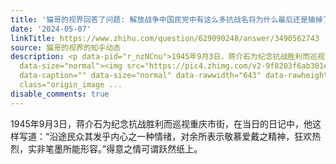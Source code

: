 ```yaml
---
title: '猫哥的视界回答了问题: 解放战争中国民党中有这么多抗战名将为什么最后还是输掉了战争？'
date: '2024-05-07'
linkTitle: https://www.zhihu.com/question/629090248/answer/3490562743
source: 猫哥的视界的知乎动态
description: <p data-pid="r_nzNCnu">1945年9月3日，蒋介石为纪念抗战胜利而巡视重庆市街，在当日的日记中，他这样写道：“沿途民众其发乎内心之一种情绪，对余所表示敬慕爱戴之精神，狂欢热烈，实非笔墨所能形容。”得意之情可谓跃然纸上。</p><figure
  data-size="normal"><img src="https://pic4.zhimg.com/v2-9f8203f6ab301ed712a4bd4262a5846b_1440w.jpg"
  data-caption="" data-size="normal" data-rawwidth="643" data-rawheight="382" data-original-token="v2-9f8203f6ab301ed712a4bd4262a5846b"
  class="origin_image ...
disable_comments: true
---
```

<p data-pid="r_nzNCnu">1945年9月3日，蒋介石为纪念抗战胜利而巡视重庆市街，在当日的日记中，他这样写道：“沿途民众其发乎内心之一种情绪，对余所表示敬慕爱戴之精神，狂欢热烈，实非笔墨所能形容。”得意之情可谓跃然纸上。</p><figure data-size="normal"><img src="https://pic4.zhimg.com/v2-9f8203f6ab301ed712a4bd4262a5846b_1440w.jpg" data-caption="" data-size="normal" data-rawwidth="643" data-rawheight="382" data-original-token="v2-9f8203f6ab301ed712a4bd4262a5846b" class="origin_image ...